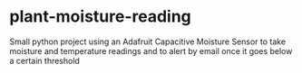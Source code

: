 # plant-moisture-reading

Small python project using an Adafruit Capacitive Moisture Sensor to take moisture and temperature readings and to alert by email once it goes below a certain threshold
